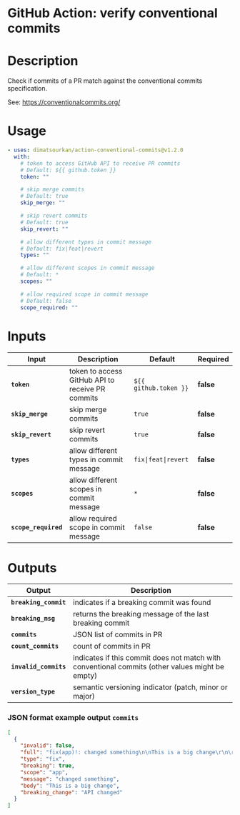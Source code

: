 <!-- start title -->

# GitHub Action: verify conventional commits

<!-- end title -->

# Description

<!-- start description -->

Check if commits of a PR match against the conventional commits specification.

See: https://conventionalcommits.org/

<!-- end description -->

# Usage

<!-- start usage -->

```yaml
- uses: dimatsourkan/action-conventional-commits@v1.2.0
  with:
    # token to access GitHub API to receive PR commits
    # Default: ${{ github.token }}
    token: ""

    # skip merge commits
    # Default: true
    skip_merge: ""

    # skip revert commits
    # Default: true
    skip_revert: ""

    # allow different types in commit message
    # Default: fix|feat|revert
    types: ""

    # allow different scopes in commit message
    # Default: *
    scopes: ""

    # allow required scope in commit message
    # Default: false
    scope_required: ""
```

<!-- end usage -->

# Inputs

<!-- start inputs -->

| **Input**            | **Description**                                  | **Default**                    | **Required** |
| -------------------- | ------------------------------------------------ | ------------------------------ | ------------ |
| **`token`**          | token to access GitHub API to receive PR commits | `${{ github.token }}`          | **false**    |
| **`skip_merge`**     | skip merge commits                               | `true`                         | **false**    |
| **`skip_revert`**    | skip revert commits                              | `true`                         | **false**    |
| **`types`**          | allow different types in commit message          | <code>fix\|feat\|revert</code> | **false**    |
| **`scopes`**         | allow different scopes in commit message         | `*`                            | **false**    |
| **`scope_required`** | allow required scope in commit message           | `false`                        | **false**    |

<!-- end inputs -->

# Outputs

<!-- start outputs -->

| **Output**            | **Description**                                                                                 |
| --------------------- | ----------------------------------------------------------------------------------------------- |
| **`breaking_commit`** | indicates if a breaking commit was found                                                        |
| **`breaking_msg`**    | returns the breaking message of the last breaking commit                                        |
| **`commits`**         | JSON list of commits in PR                                                                      |
| **`count_commits`**   | count of commits in PR                                                                          |
| **`invalid_commits`** | indicates if this commit does not match with conventional commits (other values might be empty) |
| **`version_type`**    | semantic versioning indicator (patch, minor or major)                                           |

<!-- end outputs -->

### JSON format example output `commits`

```json
[
  {
    "invalid": false,
    "full": "fix(app)!: changed something\n\nThis is a big change\r\n\r\nBREAKING CHANGE: API changed",
    "type": "fix",
    "breaking": true,
    "scope": "app",
    "message": "changed something",
    "body": "This is a big change",
    "breaking_change": "API changed"
  }
]
```
